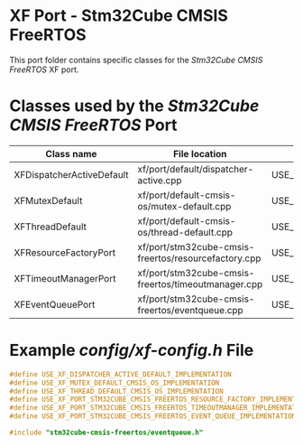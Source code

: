 # XF Port - Stm32Cube CMSIS FreeRTOS

This port folder contains specific classes for the _Stm32Cube CMSIS FreeRTOS_
XF port.

# Classes used by the _Stm32Cube CMSIS FreeRTOS_ Port

| Class name | File location | Define to set |
|--|--|--|
| XFDispatcherActiveDefault | xf/port/default/dispatcher-active.cpp | USE_XF_DISPATCHER_ACTIVE_DEFAULT_IMPLEMENTATION |
| XFMutexDefault | xf/port/default-cmsis-os/mutex-default.cpp | USE_XF_MUTEX_DEFAULT_CMSIS_OS_IMPLEMENTATION |
| XFThreadDefault | xf/port/default-cmsis-os/thread-default.cpp | USE_XF_THREAD_DEFAULT_CMSIS_OS_IMPLEMENTATION |
| XFResourceFactoryPort | xf/port/stm32cube-cmsis-freertos/resourcefactory.cpp | USE_XF_PORT_STM32CUBE_CMSIS_FREERTOS_RESOURCE_FACTORY_IMPLEMENTATION |
| XFTimeoutManagerPort | xf/port/stm32cube-cmsis-freertos/timeoutmanager.cpp | USE_XF_PORT_STM32CUBE_CMSIS_FREERTOS_TIMEOUTMANAGER_IMPLEMENTATION |
| XFEventQueuePort | xf/port/stm32cube-cmsis-freertos/eventqueue.cpp | USE_XF_PORT_STM32CUBE_CMSIS_FREERTOS_EVENT_QUEUE_IMPLEMENTATION |

# Example _config/xf-config.h_ File
```c++
#define USE_XF_DISPATCHER_ACTIVE_DEFAULT_IMPLEMENTATION                          1
#define USE_XF_MUTEX_DEFAULT_CMSIS_OS_IMPLEMENTATION                             1
#define USE_XF_THREAD_DEFAULT_CMSIS_OS_IMPLEMENTATION                            1
#define USE_XF_PORT_STM32CUBE_CMSIS_FREERTOS_RESOURCE_FACTORY_IMPLEMENTATION     1
#define USE_XF_PORT_STM32CUBE_CMSIS_FREERTOS_TIMEOUTMANAGER_IMPLEMENTATION       1
#define USE_XF_PORT_STM32CUBE_CMSIS_FREERTOS_EVENT_QUEUE_IMPLEMENTATION          1

#include "stm32cube-cmsis-freertos/eventqueue.h"
```
